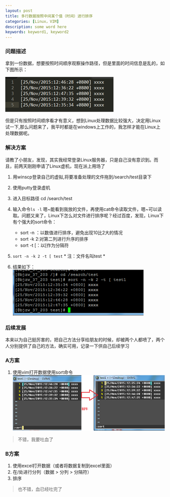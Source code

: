 ```yaml
---
layout: post
title: 多行数据按照中间某个值（时间）进行排序
categories: [Linux，VIM]
description: some word here
keywords: keyword1, keyword2
---
```


### 问题描述

拿到一份数据，想要按照时间顺序观察操作路径，但是里面的时间信息是乱的，如下图所示：

![](/images/2015-12-20-sort1.png) 

但是只有按照时间顺序看才有意义，想到Linux处理数据比较强大，决定用Linux试一下,那么问题来了，我平时都是在windows上工作的，我怎样才能在Linux上处理数据呢。

### 解决方案

请教了小朋友，发现，其实我经常登录Linux服务器，只是自己没有意识到。而且，前两天刚刚申请了Linux虚机，现在派上用场了

1. 用winscp登录自己的虚拟,将要准备处理的文件拖到/search/test目录下
2. 使用putty登录虚机
3. 进入目标路径 cd /search/test
4. 输入命令```ls -l``` 嗯~能看到我放的文件，再使用cat命令读取文件，嗯~可以读取。问题又来了，Linux下怎么对文件进行排序呢？经过百度，发现，Linux下有个强大的sort命令：

    - sort -n ：以数值进行排序，避免出现10比2大的情况
    - sort -k 2:对第二列进行升序的排序
    - sort -t [：以[作为分隔符


5. ``` sort -n -k 2 -t [ test ``` * 注：文件名叫test *

6. 结果如下：
![](/images/2015-12-20-sort2.png)

### 后续发展

本来以为自己挺厉害的，把自己方法分享给朋友的时候，却被两个人都喷了，两个人分别提供了自己的方法，确实可用，记录一下供自己后续学习

### A方案

1. 使用vim打开数据使用sort命令
![](/images/2015-12-20-sort3.png)

> 不错，我要吐血了

### B方案

1. 使用excel打开数据（或者将数据复制到excel里面）
2. 在/处进行分列（数据 > 分列 > 分隔符）
3. 排序

> 也不错，血已经吐完了
